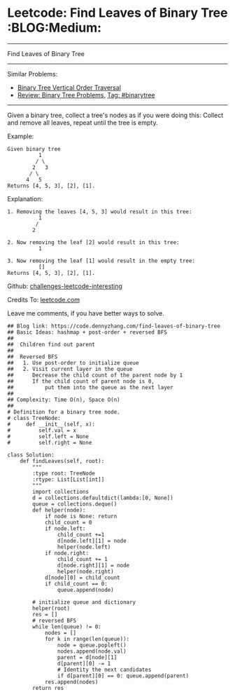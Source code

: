 # Leetcode: Find Leaves of Binary Tree     :BLOG:Medium:


---

Find Leaves of Binary Tree  

---

Similar Problems:  
-   [Binary Tree Vertical Order Traversal](https://code.dennyzhang.com/binary-tree-vertical-order-traversal)
-   [Review: Binary Tree Problems](https://code.dennyzhang.com/review-binarytree), [Tag: #binarytree](https://code.dennyzhang.com/tag/binarytree)

---

Given a binary tree, collect a tree's nodes as if you were doing this: Collect and remove all leaves, repeat until the tree is empty.  

Example:  

    Given binary tree 
              1
             / \
            2   3
           / \     
          4   5    
    Returns [4, 5, 3], [2], [1].

Explanation:  

    1. Removing the leaves [4, 5, 3] would result in this tree:
              1
             / 
            2

    2. Now removing the leaf [2] would result in this tree:
              1

    3. Now removing the leaf [1] would result in the empty tree:
              []         
    Returns [4, 5, 3], [2], [1].

Github: [challenges-leetcode-interesting](https://github.com/DennyZhang/challenges-leetcode-interesting/tree/master/find-leaves-of-binary-tree)  

Credits To: [leetcode.com](https://leetcode.com/problems/find-leaves-of-binary-tree/description/)  

Leave me comments, if you have better ways to solve.  

    ## Blog link: https://code.dennyzhang.com/find-leaves-of-binary-tree
    ## Basic Ideas: hashmap + post-order + reversed BFS
    ##
    ##  Children find out parent
    ##
    ##  Reversed BFS
    ##   1. Use post-order to initialize queue
    ##   2. Visit current layer in the queue
    ##      Decrease the child count of the parent node by 1
    ##      If the child count of parent node is 0, 
    ##          put them into the queue as the next layer
    ##
    ## Complexity: Time O(n), Space O(n)
    ##
    # Definition for a binary tree node.
    # class TreeNode:
    #     def __init__(self, x):
    #         self.val = x
    #         self.left = None
    #         self.right = None
    
    class Solution:
        def findLeaves(self, root):
            """
            :type root: TreeNode
            :rtype: List[List[int]]
            """
            import collections
            d = collections.defaultdict(lambda:[0, None])
            queue = collections.deque()
            def helper(node):
                if node is None: return
                child_count = 0
                if node.left:
                    child_count +=1
                    d[node.left][1] = node
                    helper(node.left)
                if node.right:
                    child_count += 1
                    d[node.right][1] = node
                    helper(node.right)
                d[node][0] = child_count
                if child_count == 0:
                    queue.append(node)
    
            # initialize queue and dictionary
            helper(root)
            res = []
            # reversed BFS
            while len(queue) != 0:
                nodes = []
                for k in range(len(queue)):
                    node = queue.popleft()
                    nodes.append(node.val)
                    parent = d[node][1]
                    d[parent][0] -= 1
                    # Identity the next candidates
                    if d[parent][0] == 0: queue.append(parent)
                res.append(nodes)
            return res